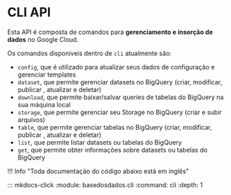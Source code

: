 # CLI API

Esta API é composta de comandos para **gerenciamento e inserção de
dados** no Google Cloud.

Os comandos disponíveis dentro de `cli` atualmente são:

- `config`, que é utilizado para atualizar seus dados de configuração e
 gerenciar templates
- `dataset`, que permite gerenciar datasets no BigQuery (criar,
  modificar, publicar , atualizar e deletar)
- `download`, que permite baixar/salvar queries de tabelas do BigQuery na sua máquina local
- `storage`, que permite gerenciar seu Storage no BigQuery (criar e
  subir arquivos)
- `table`, que permite gerenciar tabelas no BigQuery (criar,
  modificar, publicar , atualizar e deletar)
- `list`, que permite listar datasets ou tabelas do BigQuery
- `get`, que permite obter informações sobre datasets ou tabelas do BigQuery

!!! Info "Toda documentação do código abaixo está em inglês"

::: mkdocs-click
    :module: basedosdados.cli
    :command: cli
    :depth: 1

